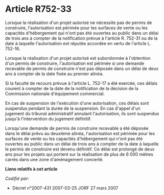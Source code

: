 # Article R752-33

Lorsque la réalisation d'un projet autorisé ne nécessite pas de permis de construire, l'autorisation est périmée pour les
surfaces de vente ou les capacités d'hébergement qui n'ont pas été ouvertes au public dans un délai de trois ans à compter de
la notification prévue à l'article R. 752-31 ou de la date à laquelle l'autorisation est réputée accordée en vertu de
l'article L. 752-16.

Lorsque la réalisation d'un projet autorisé est subordonnée à l'obtention d'un permis de construire, l'autorisation est
périmée si une demande recevable de permis de construire n'est pas déposée dans un délai de deux ans à compter de la date
fixée au premier alinéa.

Si la faculté de recours prévue à l'article L. 752-17 a été exercée, ces délais courent à compter de la date de la
notification de la décision de la Commission nationale d'équipement commercial.

En cas de suspension de l'exécution d'une autorisation, ces délais sont suspendus pendant la durée de la suspension. En cas
d'appel d'un jugement du tribunal administratif annulant l'autorisation, ils sont suspendus jusqu'à l'intervention du
jugement définitif.

Lorsqu'une demande de permis de construire recevable a été déposée dans le délai prévu au deuxième alinéa, l'autorisation est
périmée pour les surfaces de vente ou les capacités d'hébergement qui n'ont pas été ouvertes au public dans un délai de trois
ans à compter de la date à laquelle le permis de construire est devenu définitif. Ce délai est prolongé de deux ans pour les
projets qui portent sur la réalisation de plus de 6 000 mètres carrés dans une zone d'aménagement concerté.

**Liens relatifs à cet article**

_Codifié par_:

  - Décret n°2007-431 2007-03-25 JORF 27 mars 2007

